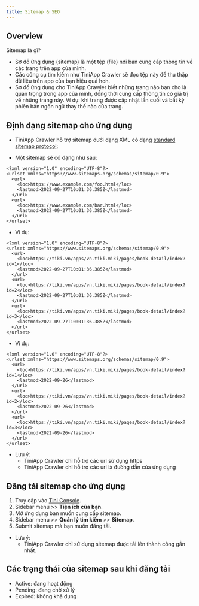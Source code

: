 ```yaml
---
title: Sitemap & SEO
---
```


## Overview

Sitemap là gì?

- Sơ đồ ứng dụng (sitemap) là một tệp (file) nơi bạn cung cấp thông tin về các trang trên app của mình.
- Các công cụ tìm kiếm như TiniApp Crawler sẽ đọc tệp này để thu thập dữ liệu trên app của bạn hiệu quả hơn.
- Sơ đồ ứng dụng cho TiniApp Crawler biết những trang nào bạn cho là quan trọng trong app của mình, đồng thời cung cấp thông tin có giá trị về những trang này. Ví dụ: khi trang được cập nhật lần cuối và bất kỳ phiên bản ngôn ngữ thay thế nào của trang.

## Định dạng sitemap cho ứng dụng

- TiniApp Crawler hỗ trợ sitemap dưới dạng XML có dạng [standard sitemap protocol](https://www.sitemaps.org/protocol.html):

- Một sitemap sẽ có dạng như sau:

```
<?xml version="1.0" encoding="UTF-8"?>
<urlset xmlns="https://www.sitemaps.org/schemas/sitemap/0.9">
  <url>
    <loc>https://www.example.com/foo.html</loc>
    <lastmod>2022-09-27T10:01:36.385Z</lastmod>
  </url>
  <url>
    <loc>https://www.example.com/bar.html</loc>
    <lastmod>2022-09-27T10:01:36.385Z</lastmod>
  </url>
</urlset>
```

- Ví dụ:

```
<?xml version="1.0" encoding="UTF-8"?>
<urlset xmlns="https://www.sitemaps.org/schemas/sitemap/0.9">
  <url>
    <loc>https://tiki.vn/apps/vn.tiki.miki/pages/book-detail/index?id=1</loc>
    <lastmod>2022-09-27T10:01:36.385Z</lastmod>
  </url>
  <url>
    <loc>https://tiki.vn/apps/vn.tiki.miki/pages/book-detail/index?id=2</loc>
    <lastmod>2022-09-27T10:01:36.385Z</lastmod>
  </url>
  <url>
    <loc>https://tiki.vn/apps/vn.tiki.miki/pages/book-detail/index?id=3</loc>
    <lastmod>2022-09-27T10:01:36.385Z</lastmod>
  </url>
</urlset>
```

- Ví dụ:

```
<?xml version="1.0" encoding="UTF-8"?>
<urlset xmlns="https://www.sitemaps.org/schemas/sitemap/0.9">
  <url>
    <loc>https://tiki.vn/apps/vn.tiki.miki/pages/book-detail/index?id=1</loc>
    <lastmod>2022-09-26</lastmod>
  </url>
  <url>
    <loc>https://tiki.vn/apps/vn.tiki.miki/pages/book-detail/index?id=2</loc>
    <lastmod>2022-09-26</lastmod>
  </url>
  <url>
    <loc>https://tiki.vn/apps/vn.tiki.miki/pages/book-detail/index?id=3</loc>
    <lastmod>2022-09-26</lastmod>
  </url>
</urlset>
```

- Lưu ý:
  - TiniApp Crawler chỉ hỗ trợ các url sử dụng https
  - TiniApp Crawler chỉ hỗ trợ các url là đường dẫn của ứng dụng

## Đăng tải sitemap cho ứng dụng

1. Truy cập vào [Tini Console](https://developer.tiki.vn/apps).
2. Sidebar menu >> **Tiện ích của bạn**.
3. Mở ứng dụng bạn muốn cung cấp sitemap.
4. Sidebar menu >> **Quản lý tìm kiếm** >> **Sitemap**.
5. Submit sitemap mà bạn muốn đăng tải.

- Lưu ý:
  - TiniApp Crawler chỉ sử dụng sitemap được tải lên thành công gần nhất.

## Các trạng thái của sitemap sau khi đăng tải

- Active: đang hoạt động
- Pending: đang chờ xử lý
- Expired: không khả dụng
